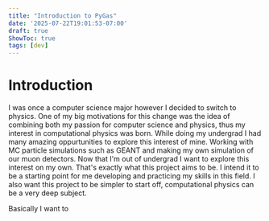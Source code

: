 ```yaml
---
title: "Introduction to PyGas"
date: '2025-07-22T19:01:53-07:00'
draft: true 
ShowToc: true
tags: [dev]
---
```


# Introduction

I was once a computer science major however I decided to switch to physics. One of my big motivations for this change was the idea of combining both my passion for computer science and physics, thus my interest in computational physics was born. While doing my undergrad I had many amazing oppurtunities to explore this interest of mine. Working with MC particle simulations such as GEANT and making my own simulation of our muon detectors. Now that I'm out of undergrad I want to explore this interest on my own. That's exactly what this project aims to be. I intend it to be a starting point for me developing and practicing my skills in this field. I also want this project to be simpler to start off, computational physics can be a very deep subject. 

Basically I want to 
